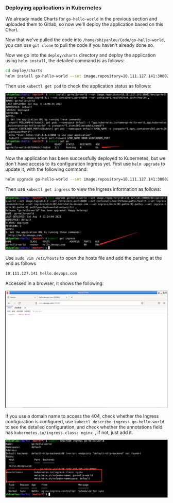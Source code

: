 ### Deploying applications in Kubernetes

We already made Charts for `go-hello-world` in the previous section and uploaded them to Gitlab, so now we'll deploy the application based on this Chart.

Now that we've pulled the code into `/home/shiyanlou/Code/go-hello-world`, you can use `git clone` to pull the code if you haven't already done so.

Now we go into the `deploy/charts` directory and deploy the application using `helm install`, the detailed command is as follows:

```bash
cd deploy/charts
helm install go-hello-world --set image.repository=10.111.127.141:30002/dev/go-hello-world --set image.tag=v0.0.1 --set containers.port= 8080 --set containers.healthCheak.path=/health .
```

Then use `kubectl get pod` to check the application status as follows:

![图片描述](assets/lab-deploying-and-using-harbor-in-kubernetes-11-0.png)

Now the application has been successfully deployed to Kubernetes, but we don't have access to its configuration Ingress yet. First use `helm upgrade` to update it, with the following command:

```bash
helm upgrade go-hello-world --set image.repository=10.111.127.141:30002/dev/go-hello-world --set image.tag=v0.0.1 --set containers.port= 8080 --set containers.healthCheak.path=/health --set ingress.enabled=true --set ingress.hosts[0].host=hello.devops.com --set ingress.hosts [0].paths[0].path=/ --set ingress.hosts[0].paths[0].pathType=ImplementationSpecific .
```

Then use `kubectl get ingress` to view the Ingress information as follows:

![图片描述](assets/lab-deploying-and-using-harbor-in-kubernetes-11-1.png)

Use `sudo vim /etc/hosts` to open the hosts file and add the parsing at the end as follows

```bash
10.111.127.141 hello.devops.com
```

Accessed in a browser, it shows the following:

![图片描述](assets/lab-deploying-and-using-harbor-in-kubernetes-11-2.png)

If you use a domain name to access the 404, check whether the Ingress configuration is configured, use `kubectl describe ingress go-hello-world` to see the detailed configuration, and check whether the annotations field has `kubernetes.io/ingress.class: nginx `, if not, just add it.

![图片描述](assets/lab-deploying-and-using-harbor-in-kubernetes-11-3.png)
